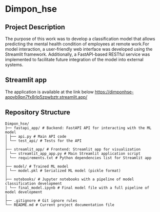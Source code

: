 # Dimpon_hse

## Project Description

The purpose of this work was to develop a classification model that allows predicting the mental health condition of employees at remote work.For model interaction, a user-friendly web interface was developed using the Streamlit framework. Additionally, a FastAPI-based RESTful service was implemented to facilitate future integration of the model into external systems.

## Streamlit app

The application is available at the link below
https://dimponhse-appyb9pn7fx8rlp5zpwbztr.streamlit.app/

## Repository Structure
```text
Dimpon_hse/
├── fastapi_app/ # Backend: FastAPI API for interacting with the ML model
│ ├── api.py # Main API code
│ └── test_api/ # Tests for the API
│
├── streamlit_app/ # Frontend: Streamlit app for visualization
│ └── streamlit_app_app.py # Main Streamlit application script
│ └── requirements.txt # Python dependencies list for Streamlit app
│
├── model/ # Trained ML model 
│ └── model.pkl # Serialized ML model (pickle format)
│
├── notebooks/ # Jupyter notebooks with a pipeline of model classification development
│ └── final_model.ipynb # Final model file with a full pipeline of model development
│
├── .gitignore # Git ignore rules
└── README.md # Current project documentation file


